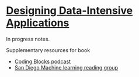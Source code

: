 # [Designing Data-Intensive Applications](https://dataintensive.net/)
In progress notes.

Supplementary resources for book
* [Coding Blocks podcast](https://www.codingblocks.net/tag/designing-data-intensive-applications/)
* [San Diego Machine learning reading group](https://youtube.com/playlist?list=PLmp4AHm0u1g0Adn8HwWIe-G_xTn_jqOvf)
